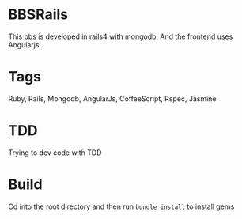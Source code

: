 BBSRails
========

This bbs is developed in rails4 with mongodb. And the frontend uses Angularjs. 

Tags
========

Ruby, Rails, Mongodb, AngularJs, CoffeeScript, Rspec, Jasmine

TDD
========

Trying to dev code with TDD

Build
========

Cd into the root directory and then run `bundle install` to install gems


